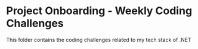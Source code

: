 # Project Onboarding - Weekly Coding Challenges
This folder contains the coding challenges related to my tech stack of .NET